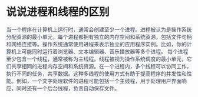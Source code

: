 # 说说进程和线程的区别
<font style="color:rgb(55, 65, 81);background-color:rgb(247, 247, 248);">当一个程序在计算机上运行时，通常会创建至少一个进程。进程被认为是操作系统分配资源的最小单元，每个进程都拥有独立的内存空间和系统资源，包括文件句柄和网络连接等。操作系统通常使用进程来表示独立的应用程序实例。比如，你的计算机上可能同时运行着浏览器、文本编辑器、音乐播放器等多个进程。</font>
<font style="color:rgb(55, 65, 81);background-color:rgb(247, 247, 248);">每个进程至少包含一个线程，通常被称为主线程。线程被视为操作系统调度的最小单元，它们共享相同的进程内存空间和系统资源。在一个进程内，多个线程可以协同工作，执行不同的任务，共享数据。这种多线程的使用方式有助于提高程序的并发性和性能。例如，一个文字处理软件的进程可能包括一个主线程，用于处理用户界面响应，同时还有一个后台线程，负责自动保存文件。</font>
